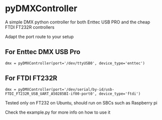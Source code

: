 # pyDMXController
A simple DMX python controller for both Enttec USB PRO and the cheap FTDI FT232R controllers

Adapt the port route to your setup

## For Enttec DMX USB Pro
```
dmx = pyDMXController(port='/dev/ttyUSB0', device_type='enttec')
```

## For FTDI FT232R
```
dmx = pyDMXController(port='/dev/serial/by-id/usb-FTDI_FT232R_USB_UART_A50285BI-if00-port0', device_type='ftdi')
```

Tested only on FT232 on Ubuntu, should run on SBCs such as Raspberry pi

Check the example.py for more info on how to use it